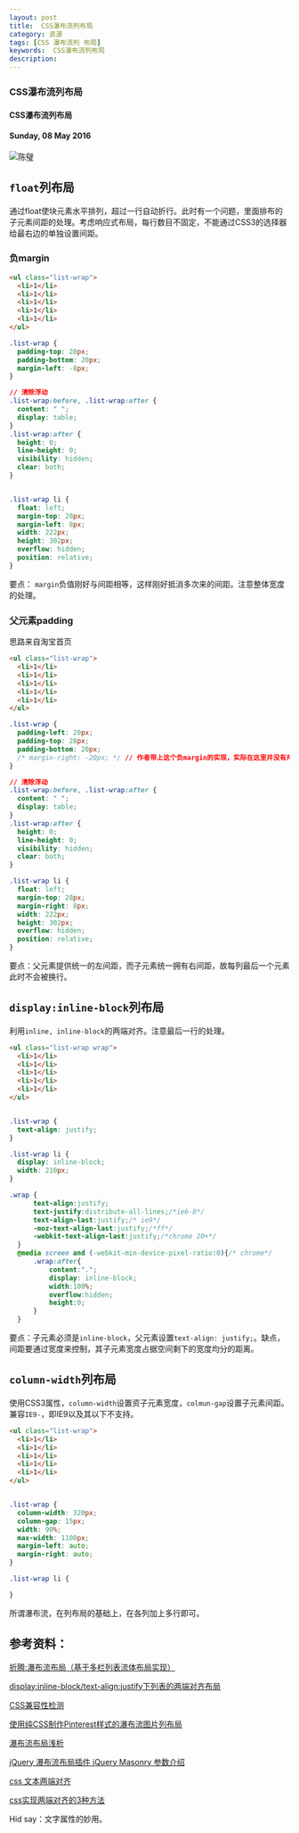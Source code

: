 ```yaml
---
layout: post
title:  CSS瀑布流列布局
category: 资源
tags: [CSS 瀑布流列 布局]
keywords:  CSS瀑布流列布局
description: 
---
```


###  CSS瀑布流列布局

####  CSS瀑布流列布局

#### Sunday, 08 May 2016

![陈璧](/../../assets/img/tech/2016/ChenBi_8.jpg)

## `float`列布局
通过float使块元素水平排列，超过一行自动折行。此时有一个问题，里面排布的子元素间距的处理。考虑响应式布局，每行数目不固定，不能通过CSS3的选择器给最右边的单独设置间距。

### 负margin

```html
<ul class="list-wrap">
  <li>1</li>
  <li>1</li>
  <li>1</li>
  <li>1</li>
  <li>1</li>
</ul>

```

```css
.list-wrap {
  padding-top: 28px;
  padding-bottom: 20px;
  margin-left: -8px;
}

// 清除浮动
.list-wrap:before, .list-wrap:after {
  content: " ";
  display: table;
}
.list-wrap:after {
  height: 0;
  line-height: 0;
  visibility: hidden;
  clear: both;
}


.list-wrap li {
  float: left;
  margin-top: 28px;
  margin-left: 8px;
  width: 222px;
  height: 302px;
  overflow: hidden;
  position: relative;
}

```

要点： `margin`负值刚好与间距相等，这样刚好抵消多次来的间距。注意整体宽度的处理。


### 父元素padding

思路来自淘宝首页

```html
<ul class="list-wrap">
  <li>1</li>
  <li>1</li>
  <li>1</li>
  <li>1</li>
  <li>1</li>
</ul>

```

```css
.list-wrap {
  padding-left: 20px;
  padding-top: 28px;
  padding-bottom: 20px;
  /* margin-right: -20px; */ // 作者带上这个负margin的实现，实际在这里并没有用处
}

// 清除浮动
.list-wrap:before, .list-wrap:after {
  content: " ";
  display: table;
}
.list-wrap:after {
  height: 0;
  line-height: 0;
  visibility: hidden;
  clear: both;
}

.list-wrap li {
  float: left;
  margin-top: 28px;
  margin-right: 8px;
  width: 222px;
  height: 302px;
  overflow: hidden;
  position: relative;
}

```

要点：父元素提供统一的左间距，而子元素统一拥有右间距，故每列最后一个元素此时不会被换行。

## `display:inline-block`列布局

利用`inline, inline-block`的两端对齐。注意最后一行的处理。

```html
<ul class="list-wrap wrap">
  <li>1</li>
  <li>1</li>
  <li>1</li>
  <li>1</li>
  <li>1</li>
</ul>

```

```css

.list-wrap {
  text-align: justify;
}

.list-wrap li {
  display: inline-block;
  width: 210px;
}

.wrap {
      text-align:justify;
      text-justify:distribute-all-lines;/*ie6-8*/
      text-align-last:justify;/* ie9*/
      -moz-text-align-last:justify;/*ff*/
      -webkit-text-align-last:justify;/*chrome 20+*/
  }
  @media screen and (-webkit-min-device-pixel-ratio:0){/* chrome*/
      .wrap:after{
          content:".";
          display: inline-block;
          width:100%;
          overflow:hidden;
          height:0;
      }
  }


```

要点：子元素必须是`inline-block`，父元素设置`text-align: justify;`。缺点，间距要通过宽度来控制，其子元素宽度占据空间剩下的宽度均分的距离。


## `column-width`列布局

使用CSS3属性，`column-width`设置资子元素宽度，`colmun-gap`设置子元素间距。兼容`IE9-`，即IE9以及其以下不支持。

```html
<ul class="list-wrap">
  <li>1</li>
  <li>1</li>
  <li>1</li>
  <li>1</li>
  <li>1</li>
</ul>

```

```css

.list-wrap {
  column-width: 320px;
  column-gap: 15px;
  width: 90%;
  max-width: 1100px;
  margin-left: auto;
  margin-right: auto;
}

.list-wrap li {

}

```

所谓瀑布流，在列布局的基础上，在各列加上多行即可。



## 参考资料：

[折腾:瀑布流布局（基于多栏列表流体布局实现）](http://www.zhangxinxu.com/wordpress/2012/03/%E5%A4%9A%E6%A0%8F%E5%88%97%E8%A1%A8%E5%8E%9F%E7%90%86%E4%B8%8B%E5%AE%9E%E7%8E%B0%E7%9A%84%E7%80%91%E5%B8%83%E6%B5%81%E5%B8%83%E5%B1%80-waterfall-layout/)

[display:inline-block/text-align:justify下列表的两端对齐布局](http://www.zhangxinxu.com/wordpress/2011/03/displayinline-blocktext-alignjustify%E4%B8%8B%E5%88%97%E8%A1%A8%E7%9A%84%E4%B8%A4%E7%AB%AF%E5%AF%B9%E9%BD%90%E5%B8%83%E5%B1%80/)

[CSS兼容性检测](http://caniuse.com/#tables)

[使用纯CSS制作Pinterest样式的瀑布流图片列布局 ](http://www.htmleaf.com/ziliaoku/qianduanjiaocheng/201503091492.html)

[ 瀑布流布局浅析 ](http://ued.taobao.org/blog/2011/09/waterfall/)

[ jQuery 瀑布流布局插件 jQuery Masonry 参数介绍](http://www.lrxin.com/archives-693.html)

[css 文本两端对齐](http://www.cnblogs.com/rubylouvre/archive/2012/11/28/2792504.html)

[css实现两端对齐的3种方法](http://www.cnblogs.com/PeunZhang/p/3289493.html)



Hid say：文字属性的妙用。
